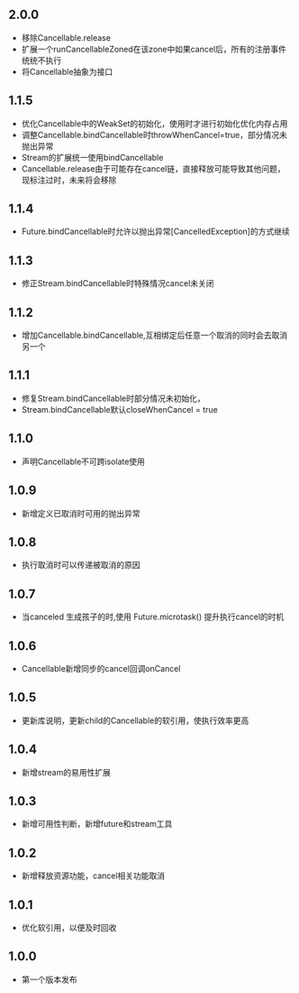 ## 2.0.0

* 移除Cancellable.release
* 扩展一个runCancellableZoned在该zone中如果cancel后，所有的注册事件统统不执行
* 将Cancellable抽象为接口

## 1.1.5

* 优化Cancellable中的WeakSet的初始化，使用时才进行初始化优化内存占用
* 调整Cancellable.bindCancellable时throwWhenCancel=true，部分情况未抛出异常
* Stream的扩展统一使用bindCancellable
* Cancellable.release由于可能存在cancel链，直接释放可能导致其他问题，现标注过时，未来将会移除

## 1.1.4

* Future.bindCancellable时允许以抛出异常[CancelledException]的方式继续

## 1.1.3

* 修正Stream.bindCancellable时特殊情况cancel未关闭

## 1.1.2

* 增加Cancellable.bindCancellable,互相绑定后任意一个取消的同时会去取消另一个

## 1.1.1

* 修复Stream.bindCancellable时部分情况未初始化，
* Stream.bindCancellable默认closeWhenCancel = true

## 1.1.0

* 声明Cancellable不可跨isolate使用

## 1.0.9

* 新增定义已取消时可用的抛出异常

## 1.0.8

* 执行取消时可以传递被取消的原因

## 1.0.7

* 当canceled 生成孩子的时,使用 Future.microtask() 提升执行cancel的时机

## 1.0.6

* Cancellable新增同步的cancel回调onCancel

## 1.0.5

* 更新库说明，更新child的Cancellable的软引用，使执行效率更高

## 1.0.4

* 新增stream的易用性扩展

## 1.0.3

* 新增可用性判断，新增future和stream工具

## 1.0.2

* 新增释放资源功能，cancel相关功能取消

## 1.0.1

* 优化软引用，以便及时回收

## 1.0.0

* 第一个版本发布
